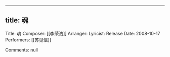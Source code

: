 
---
title: 魂
---
Title: 魂
Composer: [[李荣浩]]
Arranger: 
Lyricist: 
Release Date: 2008-10-17
Performers: [[苏见信]]

Comments:
null
